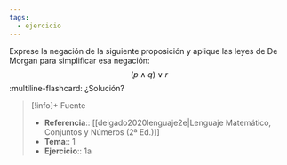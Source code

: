 ```yaml
---
tags:
  - ejercicio
---
```

Exprese la negación de la siguiente proposición y aplique las leyes de De Morgan para simplificar esa negación:
$$(p \land q) \lor r$$
:multiline-flashcard:
¿Solución?

>[!info]+ Fuente
>- **Referencia**:: [[delgado2020lenguaje2e|Lenguaje Matemático, Conjuntos y Números (2ª Ed.)]]
>- **Tema**:: 1
>- **Ejercicio**:: 1a
